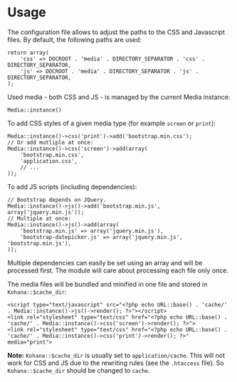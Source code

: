 # Usage

The configuration file allows to adjust the paths to the CSS and Javascript files.
By default, the following paths are used:

    return array(
        'css' => DOCROOT . 'media' . DIRECTORY_SEPARATOR . 'css' . DIRECTORY_SEPARATOR,
        'js' => DOCROOT . 'media' . DIRECTORY_SEPARATOR . 'js' . DIRECTORY_SEPARATOR,
    );

Used media - both CSS and JS - is managed by the current Media instance:

    Media::instance()

To add CSS styles of a given media type (for example `screen` or `print`):

    Media::instance()->css('print')->add('bootstrap.min.css');
    // Or add mutliple at once:
    Media::instance()->css('screen')->add(array(
        'bootstrap.min.css',
        'application.css',
        // ...
    ));

To add JS scripts (including dependencies):

    // Bootstrap depends on JQuery.
    Media::instance()->js()->add('bootstrap.min.js', array('jquery.min.js'));
    // Multiple at once:
    Media::instance()->js()->add(array(
        'bootstrap.min.js' => array('jquery.min.js'),
        'bootstrap-datepicker.js' => array('jquery.min.js', 'bootstrap.min.js'),
    ));

Multiple dependencies can easily be set using an array and will be processed first.
The module will care about processing each file only once.

The media files will be bundled and minified in one file and stored in `Kohana::$cache_dir`:

    <script type="text/javascript" src="<?php echo URL::base() . 'cache/' . Media::instance()->js()->render(); ?>"></script>
    <link rel="stylesheet" type="text/css" href="<?php echo URL::base() . 'cache/' . Media::instance()->css('screen')->render(); ?>">
    <link rel="stylesheet" type="text/css" href="<?php echo URL::base() . 'cache/' . Media::instance()->css('print')->render(); ?>" media="print">

**Note:** `Kohana::$cache_dir` is usually set to `application/cache`. This will not work 
for CSS and JS due to the rewriting rules (see the `.htaccess` file). So `Kohana::$cache_dir` 
should be changed to `cache`.